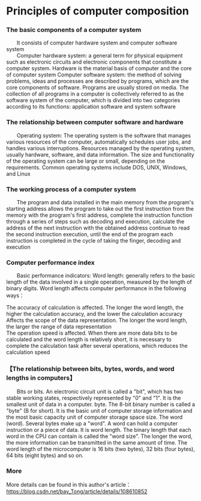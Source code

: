 # Principles of computer composition

### The basic components of a computer system
&emsp;&emsp;It consists of computer hardware system and computer software system<br>
&emsp;&emsp;Computer hardware system: a general term for physical equipment such as electronic circuits and electronic components that constitute a computer system. Hardware is the material basis of computer and the core of computer system
Computer software system: the method of solving problems, ideas and processes are described by programs, which are the core components of software. Programs are usually stored on media. The collection of all programs in a computer is collectively referred to as the software system of the computer, which is divided into two categories according to its functions: application software and system software<br>

### The relationship between computer software and hardware

&emsp;&emsp;Operating system: The operating system is the software that manages various resources of the computer, automatically schedules user jobs, and handles various interruptions. Resources managed by the operating system, usually hardware, software, and data information. The size and functionality of the operating system can be large or small, depending on the requirements. Common operating systems include DOS, UNIX, Windows, and Linux<br>

### The working process of a computer system


&emsp;&emsp;The program and data installed in the main memory from the program's starting address allows the program to take out the first instruction from the memory with the program's first address, complete the instruction function through a series of steps such as decoding and execution, calculate the address of the next instruction with the obtained address continue to read the second instruction execution, until the end of the program each instruction is completed in the cycle of taking the finger, decoding and execution<br>


### Computer performance index


&emsp;&emsp;Basic performance indicators: Word length: generally refers to the basic length of the data involved in a single operation, measured by the length of binary digits. Word length affects computer performance in the following ways：<br>

The accuracy of calculation is affected. The longer the word length, the higher the calculation accuracy, and the lower the calculation accuracy<br>
Affects the scope of the data representation. The longer the word length, the larger the range of data representation<br>
The operation speed is affected. When there are more data bits to be calculated and the word length is relatively short, it is necessary to complete the calculation task after several operations, which reduces the calculation speed<br>



### 【The relationship between bits, bytes, words, and word lengths in computers】

&emsp;&emsp;Bits or bits. An electronic circuit unit is called a "bit", which has two stable working states, respectively represented by "0" and "1". It is the smallest unit of data in a computer.
byte. The 8-bit binary number is called a "byte" (B for short). It is the basic unit of computer storage information and the most basic capacity unit of computer storage space size.
The word (word). Several bytes make up a "word". A word can hold a computer instruction or a piece of data.
It is word length. The binary length that each word in the CPU can contain is called the "word size". The longer the word, the more information can be transmitted in the same amount of time. The word length of the microcomputer is 16 bits (two bytes), 32 bits (four bytes), 64 bits (eight bytes) and so on.<br>



### More

More details can be found in this author's article：https://blog.csdn.net/bay_Tong/article/details/108610852
